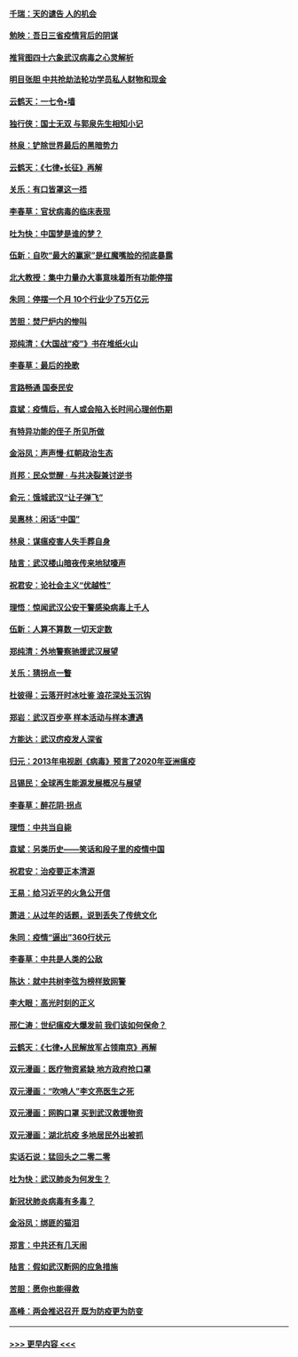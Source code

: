 #### [千瑞：天的谴告  人的机会](../pages/nsc993/n11913309.md?t=03041331) 
#### [勉映：吾日三省疫情背后的阴谋](../pages/nsc993/n11913079.md?t=03041331) 
#### [推背图四十六象武汉病毒之心灵解析](../pages/nsc993/n11911761.md?t=03041331) 
#### [明目张胆 中共抢劫法轮功学员私人财物和现金](../pages/nsc993/n11910262.md?t=03041331) 
#### [云鹤天：一七令▪墙](../pages/nsc993/n11910627.md?t=03041331) 
#### [独行侠：国士无双 与郭泉先生相知小记](../pages/nsc993/n11910613.md?t=03041331) 
#### [林泉：铲除世界最后的黑暗势力](../pages/nsc993/n11909320.md?t=03041331) 
#### [云鹤天：《七律▪长征》再解](../pages/nsc993/n11909327.md?t=03041331) 
#### [关乐：有口皆罩这一捂](../pages/nsc993/n11908393.md?t=03041331) 
#### [李春草：官状病毒的临床表现](../pages/nsc993/n11908339.md?t=03041331) 
#### [吐为快：中国梦是谁的梦？](../pages/nsc993/n11906564.md?t=03041331) 
#### [伍新：自吹“最大的赢家”是红魔嘴脸的彻底暴露](../pages/nsc993/n11906407.md?t=03041331) 
#### [北大教授：集中力量办大事意味着所有功能停摆](../pages/nsc993/n11904800.md?t=03041331) 
#### [朱同：停摆一个月 10个行业少了5万亿元](../pages/nsc993/n11904498.md?t=03041331) 
#### [苦胆：焚尸炉内的惨叫](../pages/nsc993/n11904479.md?t=03041331) 
#### [郑纯清：《大国战“疫”》书在堆纸火山](../pages/nsc993/n11904450.md?t=03041331) 
#### [李春草：最后的挽歌](../pages/nsc993/n11904441.md?t=03041331) 
#### [言路畅通 国泰民安](../pages/nsc993/n11904222.md?t=03041331) 
#### [袁斌：疫情后，有人或会陷入长时间心理创伤期](../pages/nsc993/n11901514.md?t=03041331) 
#### [有特异功能的侄子 所见所做](../pages/nsc993/n11901154.md?t=03041331) 
#### [金浴凤：声声慢‧红朝政治生态](../pages/nsc993/n11899553.md?t=03041331) 
#### [肖邦：民众觉醒 · 与共决裂兼讨逆书](../pages/nsc993/n11898435.md?t=03041331) 
#### [俞元：饿城武汉“让子弹飞”](../pages/nsc993/n11898344.md?t=03041331) 
#### [吴惠林：闲话“中国”](../pages/nsc993/n11898182.md?t=03041331) 
#### [林泉：谋瘟疫害人失手葬自身](../pages/nsc993/n11897892.md?t=03041331) 
#### [陆言：武汉楼山暗夜传来地狱嚎声](../pages/nsc993/n11897033.md?t=03041331) 
#### [祝君安：论社会主义“优越性”](../pages/nsc993/n11897005.md?t=03041331) 
#### [理悟：惊闻武汉公安干警感染病毒上千人](../pages/nsc993/n11896947.md?t=03041331) 
#### [伍新：人算不算数 一切天定数](../pages/nsc993/n11893372.md?t=03041331) 
#### [郑纯清：外地警察驰援武汉展望](../pages/nsc993/n11893115.md?t=03041331) 
#### [关乐：猜拐点一瞥](../pages/nsc993/n11893020.md?t=03041331) 
#### [杜彼得：云落开时冰吐鉴 浪花深处玉沉钩](../pages/nsc993/n11892107.md?t=03041331) 
#### [郑岩：武汉百步亭 样本活动与样本遭遇](../pages/nsc993/n11892310.md?t=03041331) 
#### [方能达：武汉疠疫发人深省](../pages/nsc993/n11891376.md?t=03041331) 
#### [归元：2013年电视剧《病毒》预言了2020年亚洲瘟疫](../pages/nsc993/n11891126.md?t=03041331) 
#### [吕锡民：全球再生能源发展概况与展望](../pages/nsc993/n11890613.md?t=03041331) 
#### [李春草：醉花阴·拐点](../pages/nsc993/n11890567.md?t=03041331) 
#### [理悟：中共当自毙](../pages/nsc993/n11890559.md?t=03041331) 
#### [袁斌：另类历史——笑话和段子里的疫情中国](../pages/nsc993/n11889243.md?t=03041331) 
#### [祝君安：治疫要正本清源](../pages/nsc993/n11889085.md?t=03041331) 
#### [王易：给习近平的火急公开信](../pages/nsc993/n11888225.md?t=03041331) 
#### [萧进：从过年的话题，说到丢失了传统文化](../pages/nsc993/n11887732.md?t=03041331) 
#### [朱同：疫情“逼出”360行状元](../pages/nsc993/n11887678.md?t=03041331) 
#### [李春草：中共是人类的公敌](../pages/nsc993/n11887656.md?t=03041331) 
#### [陈达：就中共树李弦为榜样致网警](../pages/nsc993/n11887625.md?t=03041331) 
#### [李大眼：高光时刻的正义](../pages/nsc993/n11887585.md?t=03041331) 
#### [邢仁涛：世纪瘟疫大爆发前 我们该如何保命？](../pages/nsc993/n11887535.md?t=03041331) 
#### [云鹤天：《七律▪人民解放军占领南京》再解](../pages/nsc993/n11887524.md?t=03041331) 
#### [双元漫画：医疗物资紧缺 地方政府抢口罩](../pages/nsc993/n11884744.md?t=03041331) 
#### [双元漫画：“吹哨人”李文亮医生之死](../pages/nsc993/n11884705.md?t=03041331) 
#### [双元漫画：网购口罩 买到武汉救援物资](../pages/nsc993/n11884670.md?t=03041331) 
#### [双元漫画：湖北抗疫 多地居民外出被抓](../pages/nsc993/n11884643.md?t=03041331) 
#### [实话石说：猛回头之二零二零](../pages/nsc993/n11883968.md?t=03041331) 
#### [吐为快：武汉肺炎为何发生？](../pages/nsc993/n11882180.md?t=03041331) 
#### [新冠状肺炎病毒有多毒？](../pages/nsc993/n11881790.md?t=03041331) 
#### [金浴凤：绑匪的猫泪](../pages/nsc993/n11880664.md?t=03041331) 
#### [郑言：中共还有几天闹](../pages/nsc993/n11880645.md?t=03041331) 
#### [陆言：假如武汉断网的应急措施](../pages/nsc993/n11880619.md?t=03041331) 
#### [苦胆：愿你也能得救](../pages/nsc993/n11880601.md?t=03041331) 
#### [高峰：两会推迟召开  既为防疫更为防变](../pages/nsc993/n11879977.md?t=03041331) 

----
#### [ >>> 更早内容 <<< ](../indexes/nsc993-earlier.md)
